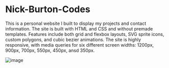 # Nick-Burton-Codes
This is a personal website I built to display my projects and contact information. The site is built with HTML and CSS and without premade templates.  Features include both grid and flexbox layouts, SVG sprite icons, custom polygons, and cubic bezier animations. The site is highly responsive, with media queries for six different screen widths: 1200px, 900px, 700px, 550px, 450px, ansd 350px.

![image](https://user-images.githubusercontent.com/125829913/230223166-a37a8326-674f-4856-8a79-8b841a31d2af.png)
